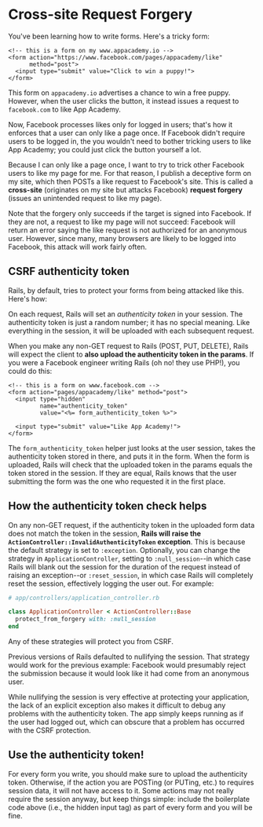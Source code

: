 # Cross-site Request Forgery

You've been learning how to write forms. Here's a tricky form:

```erb
<!-- this is a form on my www.appacademy.io -->
<form action="https://www.facebook.com/pages/appacademy/like"
      method="post">
  <input type="submit" value="Click to win a puppy!">
</form>
```

This form on `appacademy.io` advertises a chance to win a free puppy. However,
when the user clicks the button, it instead issues a request to `facebook.com`
to like App Academy.

Now, Facebook processes likes only for logged in users; that's how it enforces
that a user can only like a page once. If Facebook didn't require users to be
logged in, the you wouldn't need to bother tricking users to like App Academy;
you could just click the button yourself a lot.

Because I can only like a page once, I want to try to trick other Facebook users
to like my page for me. For that reason, I publish a deceptive form on my site,
which then POSTs a like request to Facebook's site. This is called a
**cross-site** (originates on my site but attacks Facebook) **request forgery**
(issues an unintended request to like my page).

Note that the forgery only succeeds if the target is signed into Facebook. If
they are not, a request to like my page will not succeed: Facebook will return
an error saying the like request is not authorized for an anonymous user.
However, since many, many browsers are likely to be logged into Facebook, this
attack will work fairly often.

## CSRF authenticity token

Rails, by default, tries to protect your forms from being attacked like this.
Here's how:

On each request, Rails will set an *authenticity token* in your session. The
authenticity token is just a random number; it has no special meaning. Like
everything in the session, it will be uploaded with each subsequent request.

When you make any non-GET request to Rails (POST, PUT, DELETE), Rails will
expect the client to **also upload the authenticity token in the params**. If
you were a Facebook engineer writing Rails (oh no! they use PHP!), you could do
this:

```erb
<!-- this is a form on www.facebook.com -->
<form action="pages/appacademy/like" method="post">
  <input type="hidden"
         name="authenticity_token"
         value="<%= form_authenticity_token %>">

  <input type="submit" value="Like App Academy!">
</form>
```

The `form_authenticity_token` helper just looks at the user session, takes the
authenticity token stored in there, and puts it in the form. When the form is
uploaded, Rails will check that the uploaded token in the params equals the
token stored in the session. If they are equal, Rails knows that the user
submitting the form was the one who requested it in the first place.

## How the authenticity token check helps

On any non-GET request, if the authenticity token in the uploaded form data does
not match the token in the session, **Rails will raise the
`ActionController::InvalidAuthenticityToken` exception**. This is because the
default strategy is set to `:exception`. Optionally, you can change the strategy
in `ApplicationController`, setting to `:null_session`--in which case Rails will
blank out the session for the duration of the request instead of raising an
exception--or `:reset_session`, in which case Rails will completely reset the
session, effectively logging the user out. For example:

```rb
# app/controllers/application_controller.rb

class ApplicationController < ActionController::Base
  protect_from_forgery with: :null_session
end
```

Any of these strategies will protect you from CSRF.

Previous versions of Rails defaulted to nullifying the session. That strategy
would work for the previous example: Facebook would presumably reject the
submission because it would look like it had come from an anonymous user.

While nullifying the session is very effective at protecting your application,
the lack of an explicit exception also makes it difficult to debug any problems
with the authenticity token. The app simply keeps running as if the user had
logged out, which can obscure that a problem has occurred with the CSRF
protection.

## Use the authenticity token!

For every form you write, you should make sure to upload the authenticity token.
Otherwise, if the action you are POSTing (or PUTing, etc.) to requires session
data, it will not have access to it. Some actions may not really require the
session anyway, but keep things simple: include the boilerplate code above
(i.e., the hidden input tag) as part of every form and you will be fine.
